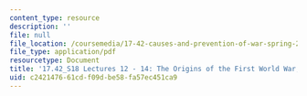 ```yaml
---
content_type: resource
description: ''
file: null
file_location: /coursemedia/17-42-causes-and-prevention-of-war-spring-2018/c242147661cdf09dbe58fa57ec451ca9_MIT17_42S18_lec12-14_WWI_I.pdf
file_type: application/pdf
resourcetype: Document
title: '17.42_S18 Lectures 12 - 14: The Origins of the First World War, Part I'
uid: c2421476-61cd-f09d-be58-fa57ec451ca9
---
```

